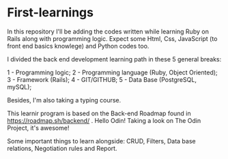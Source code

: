 # First-learnings

In this repository I'll be adding the codes written while learning Ruby on Rails along with programming logic. Expect some Html, Css, JavaScript (to front end basics knowlege) and Python codes too.

I divided the back end development learning path in these 5 general breaks:

 1 - Programming logic;
 2 - Programming language (Ruby, Object Oriented);
 3 - Framework (Rails);
 4 - GIT/GITHUB;
 5 - Data Base (PostgreSQL, mySQL);

Besides, I'm also taking a typing course.

This learnir program is based on the Back-end Roadmap found in https://roadmap.sh/backend/ . Hello Odin! Taking a look on The Odin Project, it's awesome!

Some important things to learn alongside: CRUD, Filters, Data base relations, Negotiation rules and Report.

